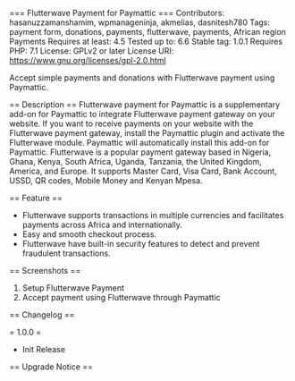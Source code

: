 === Flutterwave Payment for Paymattic ===
Contributors: hasanuzzamanshamim, wpmanageninja, akmelias, dasnitesh780
Tags: payment form, donations, payments, flutterwave, payments, African region Payments
Requires at least: 4.5
Tested up to: 6.6
Stable tag: 1.0.1
Requires PHP: 7.1
License: GPLv2 or later
License URI: https://www.gnu.org/licenses/gpl-2.0.html

Accept simple payments and donations with Flutterwave payment using Paymattic.

== Description ==
Flutterwave payment for Paymattic is a supplementary add-on for Paymattic to integrate Flutterwave payment gateway on your website. If you want to receive payments on your website with the Flutterwave payment gateway, install the Paymattic plugin and activate the Flutterwave module. Paymattic will automatically install this add-on for Paymattic.
Flutterwave is a popular payment gateway based in Nigeria, Ghana, Kenya, South Africa, Uganda, Tanzania, the United Kingdom, America, and Europe. It supports Master Card, Visa Card, Bank Account, USSD, QR codes, Mobile Money and Kenyan Mpesa.

== Feature ==
* Flutterwave supports transactions in multiple currencies and facilitates payments across Africa and internationally.
* Easy and smooth checkout process.
* Flutterwave have built-in security features to detect and prevent fraudulent transactions.

== Screenshots ==
1. Setup Flutterwave Payment
2. Accept payment using Flutterwave through Paymattic


== Changelog ==


= 1.0.0 =
* Init Release

== Upgrade Notice ==
